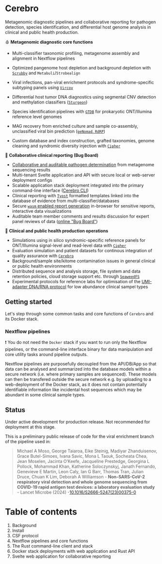 # Cerebro

Metagenomic diagnostic pipelines and collaborative reporting for pathogen detection, species identification, and differential host genome analysis in clinical and public health production. 

🩸 **Metagenomic diagnostic core functions** 

- Multi-classifier taxonomic profiling, metagenome assembly and alignment in Nextflow pipelines
- Optimized pangenome host depletion and background depletion with [`Scrubby`]() and `Metabuli`/`Strobealign`
- Viral infections, pan-viral enrichment protocols and syndrome-specific subtyping panels using [`Vircov`]()

- Differential host tumor DNA diagnostics using segmental CNV detection and methylation classifiers ([`Sturgeon`]())
- Species identification pipelines with [`GTDB`]() for prokaryotic ONT/Illumina reference level genomes
- MAG recovery from enriched culture and sample co-assembly, unclassified viral bin prediction ([`geNomad`, `RdRP`]())
- Custom database and index construction, grafted taxonomies, genome cleaning and syndromic diversity injection with [`Cipher`]()

 📰 **Collaborative clinical reporting (Bug Board)**

- [Collaborative and auditable pathogen determination]() from metagenome sequencing results
- Multi-tenant Svelte application and API with secure local or web-server deployment configs
- Scalable application stack deployment integrated into the primary command-line interface ([Cerebro CLI]()) 
- Clinical reporting with [`Typst`]() formatted templates linked into the database of evidence from multi-classifier/databases
- Secure [`wasm` enabled report generation]() in-browser for sensitive reports, interactive data visualizations
- Auditable team member comments and results discussion for expert panel reviews of data ([online "Bug Board"]())

🏥 **Clinical and public health production operations** 

- Simulations using in silico syndromic-specific reference panels for ONT/Illumina signal-level and read-level data with [`Cipher`]()
- Evaluation simulation and patient datasets for continous integration of quality assurance with [`Cerebro`]()
- Background/sample site/kitome contamination issues in general clinical or public health environments
- Distributed sequence and analysis storage, file system and data retention policies, cloud storage support etc. through [`SeaweedFS`]()
- Experimental protocols for reference labs for optimisation of the [UMI-adapter DNA/RNA protocol]() for low abundance clinical sampel types

## Getting started

Let's step through some common tasks and core functions of `Cerebro` and its Docker stack. 

### Nextflow pipelines 

❗ You do not need the `Docker` stack if you want to run only the Nextflow pipelines, or the command-line interface binary for data manipulation and core utility tasks around pipeline outputs. 

Nextflow pipelines are purposefully decoupled from the API/DB/App so that data can be analysed and summarized into the database models within a secure network (i.e. where primary samples are sequenced). These models can then be transfered outside the secure network e.g. by uploading to a web-deployment of the Docker stack, as it does not contain potentially identifiable information like incidental host sequences which may be abundant in some clinical sample types.


## Status

Under active development for production release. Not recommended for deployment at this stage. 

This is a preliminary public release of code for the viral enrichment branch of the pipeline used in:

> Michael A Moso, George Taiaroa, Eike Steinig, Madiyar Zhanduisenov, Grace Butel-Simoes, Ivana Savic, Mona L Taouk, Socheata Chea, Jean Moselen, Jacinta O’Keefe, Jacqueline Prestedge, Georgina L Pollock, Mohammad Khan, Katherine Soloczynskyj, Janath Fernando, Genevieve E Martin, Leon Caly, Ian G Barr, Thomas Tran, Julian Druce, Chuan K Lim, Deborah A Williamson - **Non-SARS-CoV-2 respiratory viral detection and whole genome sequencing from COVID-19 rapid antigen test devices: a laboratory evaluation study** - Lancet Microbe (2024) -[10.1016/S2666-5247(23)00375-0](https://doi.org/10.1016/S2666-5247(23)00375-0)

# Table of contents

1. Background
2. Install
3. CSF protocol 
4. Nextflow pipelines and core functions
5. The Rust command-line client and stack 
6. Docker stack deployments with web application and Rust API
7. Svelte web application for collaborative reporting

